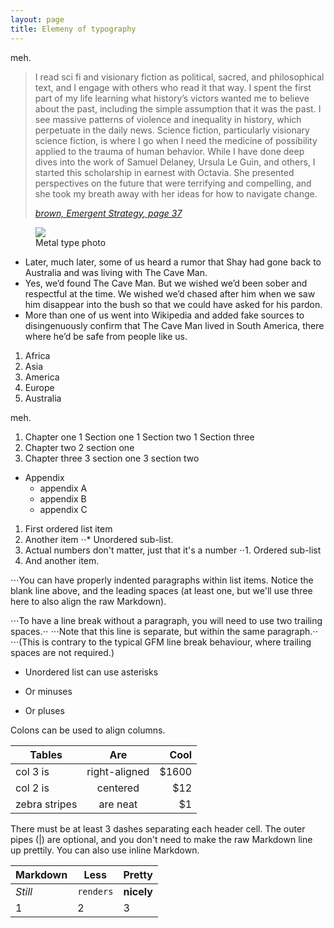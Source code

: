 ```yaml
---
layout: page
title: Elemeny of typography
---
```


meh.

<blockquote>
  <p>I read sci fi and visionary fiction as political, sacred, and philosophical text, and I engage with others who read it that way. I spent the first part of my life learning what history’s victors wanted me to believe about the past, including the simple assumption that it was the past. I see massive patterns of violence and inequality in history, which perpetuate in the daily news. Science fiction, particularly visionary science fiction, is where I go when I need the medicine of possibility applied to the trauma of human behavior. While I have done deep dives into the work of Samuel Delaney, Ursula Le Guin, and others, I started this scholarship in earnest with Octavia. She presented perspectives on the future that were terrifying and compelling, and she took my breath away with her ideas for how to navigate change. </p>
  <cite>
    <a href="https://aworkinglibrary.com/reading/emergent-strategy">brown, <em>Emergent Strategy</em>, page 37</a>
  </cite>
</blockquote>

<figure>
  <img src="https://source.unsplash.com/p8gzCnZf39k">
  <figcaption>Metal type photo</figcaption>
</figure>

* Later, much later, some of us heard a rumor that Shay had gone back to Australia and was living with The Cave Man.
* Yes, we’d found The Cave Man. But we wished we’d been sober and respectful at the time. We wished we’d chased after him when we saw him disappear into the bush so that we could have asked for his pardon.
* More than one of us went into Wikipedia and added fake sources to disingenuously confirm that The Cave Man lived in South America, there where he’d be safe from people like us.

1. Africa
2. Asia
3. America
4. Europe
5. Australia

meh.

1. Chapter one
  1 Section one
  1 Section two
  1 Section three
2. Chapter two
  2 section one
3. Chapter three
  3 section one
  3 section two
* Appendix
  * appendix A
  * appendix B
  * appendix C
  
1. First ordered list item
2. Another item
⋅⋅* Unordered sub-list. 
1. Actual numbers don't matter, just that it's a number
⋅⋅1. Ordered sub-list
4. And another item.

⋅⋅⋅You can have properly indented paragraphs within list items. Notice the blank line above, and the leading spaces (at least one, but we'll use three here to also align the raw Markdown).

⋅⋅⋅To have a line break without a paragraph, you will need to use two trailing spaces.⋅⋅
⋅⋅⋅Note that this line is separate, but within the same paragraph.⋅⋅
⋅⋅⋅(This is contrary to the typical GFM line break behaviour, where trailing spaces are not required.)

* Unordered list can use asterisks
- Or minuses
+ Or pluses

Colons can be used to align columns.

| Tables        | Are           | Cool  |
| ------------- |:-------------:| -----:|
| col 3 is      | right-aligned | $1600 |
| col 2 is      | centered      |   $12 |
| zebra stripes | are neat      |    $1 |

There must be at least 3 dashes separating each header cell.
The outer pipes (|) are optional, and you don't need to make the 
raw Markdown line up prettily. You can also use inline Markdown.

Markdown | Less | Pretty
--- | --- | ---
*Still* | `renders` | **nicely**
1 | 2 | 3
